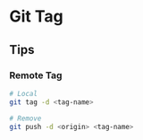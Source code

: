 # Git Tag

## Tips

### Remote Tag

```sh
# Local
git tag -d <tag-name>

# Remove
git push -d <origin> <tag-name>
```

